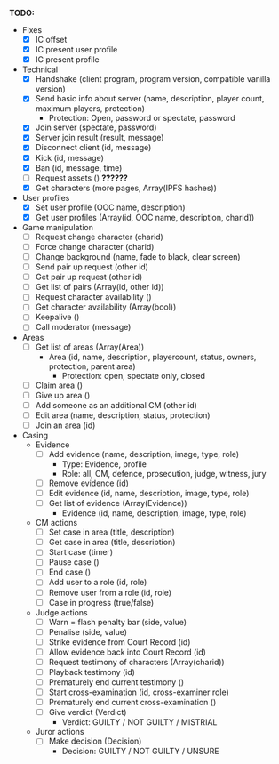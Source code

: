 **TODO:**

- Fixes
  - [x] IC offset
  - [x] IC present user profile
  - [x] IC present profile
- Technical
  - [x] Handshake (client program, program version, compatible vanilla version)
  - [x] Send basic info about server (name, description, player count, maximum players, protection)
    - Protection: Open, password or spectate, password
  - [x] Join server (spectate, password)
  - [x] Server join result (result, message)
  - [x] Disconnect client (id, message)
  - [x] Kick (id, message)
  - [x] Ban (id, message, time)
  - [ ] Request assets () **??????**
  - [x] Get characters (more pages, Array(IPFS hashes))
- User profiles
  - [x] Set user profile (OOC name, description)
  - [x] Get user profiles (Array(id, OOC name, description, charid))
- Game manipulation
  - [ ] Request change character (charid)
  - [ ] Force change character (charid)
  - [ ] Change background (name, fade to black, clear screen)
  - [ ] Send pair up request (other id)
  - [ ] Get pair up request (other id)
  - [ ] Get list of pairs (Array(id, other id))
  - [ ] Request character availability ()
  - [ ] Get character availability (Array(bool))
  - [ ] Keepalive ()
  - [ ] Call moderator (message)
- Areas
  - [ ] Get list of areas (Array(Area))
    - Area (id, name, description, playercount, status, owners, protection, parent area)
      - Protection: open, spectate only, closed
  - [ ] Claim area ()
  - [ ] Give up area ()
  - [ ] Add someone as an additional CM (other id)
  - [ ] Edit area (name, description, status, protection)
  - [ ] Join an area (id)
- Casing
  - Evidence
    - [ ] Add evidence (name, description, image, type, role)
      - Type: Evidence, profile
      - Role: all, CM, defence, prosecution, judge, witness, jury
    - [ ] Remove evidence (id)
    - [ ] Edit evidence (id, name, description, image, type, role)
    - [ ] Get list of evidence (Array(Evidence))
      - Evidence (id, name, description, image, type, role)
  - CM actions
    - [ ] Set case in area (title, description)
    - [ ] Get case in area (title, description)
    - [ ] Start case (timer)
    - [ ] Pause case ()
    - [ ] End case ()
    - [ ] Add user to a role (id, role)
    - [ ] Remove user from a role (id, role)
    - [ ] Case in progress (true/false)
  - Judge actions
    - [ ] Warn = flash penalty bar (side, value)
    - [ ] Penalise (side, value)
    - [ ] Strike evidence from Court Record (id)
    - [ ] Allow evidence back into Court Record (id)
    - [ ] Request testimony of characters (Array(charid))
    - [ ] Playback testimony (id)
    - [ ] Prematurely end current testimony ()
    - [ ] Start cross-examination (id, cross-examiner role)
    - [ ] Prematurely end current cross-examination ()
    - [ ] Give verdict (Verdict)
      - Verdict: GUILTY / NOT GUILTY / MISTRIAL
  - Juror actions
    - [ ] Make decision (Decision)
      - Decision: GUILTY / NOT GUILTY / UNSURE